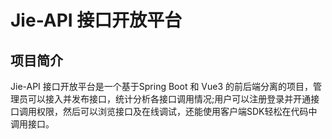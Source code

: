 # Jie-API 接口开放平台
## 项目简介
Jie-API 接口开放平台是一个基于Spring Boot 和 Vue3 的前后端分离的项目，管理员可以接入并发布接口，统计分析各接口调用情况;用户可以注册登录并开通接口调用权限，然后可以浏览接口及在线调试，还能使用客户端SDK轻松在代码中调用接口。
